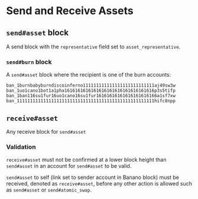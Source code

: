# Send and Receive Assets

## `send#asset` block

A send block with the `representative` field set to `asset_representative`.


### `send#burn` block

A `send#asset` block where the recipient is one of the burn accounts:

```
ban_1burnbabyburndiscoinferno111111111111111111111111111aj49sw3w
ban_1uo1cano1bot1a1pha1616161616161616161616161616161616p3s5tifp
ban_1ban116su1fur16uo1cano16su1fur16161616161616161616166a1sf7xw
ban_1111111111111111111111111111111111111111111111111111hifc8npp
```


## `receive#asset`

Any receive block for `send#asset`

### Validation

`receive#asset` must not be confirmed at a lower block height than `send#asset` in an account for `send#asset` to be valid.

`send#asset` to self (link set to sender account in Banano block) must be received, denoted as `receive#asset`, before any other action is allowed such as `send#asset` or `send#atomic_swap`.
